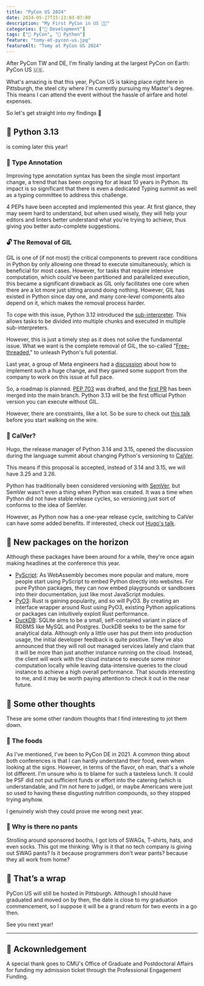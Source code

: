 ```yaml
---
title: "PyCon US 2024"
date: 2024-05-27T15:13:03-07:00
description: "My First PyCon in US 🫶🏻"
categories: ["🤖 Development"]
tags: ["🎪 PyCon", "🐍 Python"]
feature: "tomy-at-pycon-us.jpg"
featureAlt: "Tomy at PyCon US 2024"
---
```


After PyCon TW and DE, I'm finally landing at the largest PyCon on Earth: PyCon US 🇺🇸.

What's amazing is that this year, PyCon US is taking place right here in Pittsburgh, the steel city where I'm currently pursuing my Master's degree. This means I can attend the event without the hassle of airfare and hotel expenses.

So let's get straight into my findings 🚀

## 🐍 Python 3.13

is coming later this year!

### 🔖 Type Annotation

Improving type annotation syntax has been the single most important change, a trend that has been ongoing for at least 10 years in Python. Its impact is so significant that there is even a dedicated Typing summit as well as a typing committee to address this challenge.

4 PEPs have been accepted and implemented this year. At first glance, they may seem hard to understand, but when used wisely, they will help your editors and linters better understand what you're trying to achieve, thus giving you better auto-complete suggestions.

### 🔓 The Removal of GIL

GIL is one of (if not most) the critical components to prevent race conditions in Python by only allowing one thread to execute simultaneously, which is beneficial for most cases. However, for tasks that require intensive computation, which could've been partitioned and parallelized execution, this became a significant drawback as GIL only facilitates one core when there are a lot more just sitting around doing nothing. However, GIL has existed in Python since day one, and many core-level components also depend on it, which makes the removal process harder.

To cope with this issue, Python 3.12 introduced the [sub-interpreter](https://docs.python.org/3.12/whatsnew/3.12.html#pep-684-a-per-interpreter-gil). This allows tasks to be divided into multiple chunks and executed in multiple sub-interpreters.

However, this is just a timely step as it does not solve the fundamental issue. What we want is the complete removal of GIL, the so-called "[Free-threaded](https://docs.python.org/3.13/whatsnew/3.13.html#free-threaded-cpython)," to unleash Python's full potential.

Last year, a group of Meta engineers had a [discussion](https://discuss.python.org/t/a-fast-free-threading-python/27903/99) about how to implement such a huge change, and they gained some support from the company to work on this issue at full pace.

So, a roadmap is planned. [PEP 703](https://peps.python.org/pep-0703/) was drafted, and the [first PR](https://github.com/python/cpython/pull/116338) has been merged into the main branch. Python 3.13 will be the first official Python version you can execute without GIL.

However, there are constraints, like a lot. So be sure to check out [this talk](https://gist.github.com/tonybaloney/24d545ed855a3c90f844209152835f07) before you start walking on the wire.

### 📅 CalVer?

Hugo, the release manager of Python 3.14 and 3.15, opened the discussion during the language summit about changing Python's versioning to [CalVer](https://calver.org/).

This means if this proposal is accepted, instead of 3.14 and 3.15, we will have 3.25 and 3.26.

Python has traditionally been considered versioning with [SemVer](https://semver.org/), but SemVer wasn't even a thing when Python was created. It was a time when Python did not have stable release cycles, so versioning just sort of conforms to the idea of SemVer.

However, as Python now has a one-year release cycle, switching to CalVer can have some added benefits. If interested, check out [Hugo's talk](https://hugovk.github.io/python-calver/).

## 🌅 New packages on the horizon

Although these packages have been around for a while, they're once again making headlines at the conference this year.

- [PyScript](https://github.com/pyscript/pyscript): As WebAssembly becomes more popular and mature, more people start using PyScript to embed Python directly into websites. For pure Python packages, they can now embed playgrounds or sandboxes into their documentation, just like most JavaScript modules.
- [PyO3](https://github.com/PyO3/pyo3): Rust is gaining popularity, and so will PyO3. By creating an interface wrapper around Rust using PyO3, existing Python applications or packages can intuitively exploit Rust performance.
- [DuckDB](https://github.com/duckdb/duckdb): SQLite aims to be a small, self-contained variant in place of RDBMS like MySQL and Postgres. DuckDB seeks to be the same for analytical data. Although only a little user has put them into production usage, the initial developer feedback is quite positive. They've also announced that they will roll out managed services lately and claim that it will be more than just another instance running on the cloud. Instead, the client will work with the cloud instance to execute some minor computation locally while leaving data-intensive queries to the cloud instance to achieve a high overall performance. That sounds interesting to me, and it may be worth paying attention to check it out in the near future.

## 🍭 Some other thoughts

These are some other random thoughts that I find interesting to jot them down.

### 🥗 The foods

As I've mentioned, I've been to PyCon DE in 2021. A common thing about both conferences is that I can hardly understand their food, even when looking at the signs. However, in terms of the flavor, oh man, that's a whole lot different. I'm unsure who is to blame for such a tasteless lunch. It could be PSF did not put sufficient funds or effort into the catering (which is understandable, and I'm not here to judge), or maybe Americans were just so used to having these disgusting nutrition compounds, so they stopped trying anyhow.

I genuinely wish they could prove me wrong next year.

### 👖 Why is there no pants

Strolling around sponsored booths, I got lots of SWAGs, T-shirts, hats, and even socks. This got me thinking: Why is it that no tech company is giving out SWAG pants? Is it because programmers don't wear pants? because they all work from home?

## 🌯 That’s a wrap

PyCon US will still be hosted in Pittsburgh. Although I should have graduated and moved on by then, the date is close to my graduation commencement, so I suppose it will be a grand return for two events in a go then.

See you next year!

---

## 🎀 Ackownledgement

A special thank goes to CMU's Office of Graduate and Postdoctoral Affairs for funding my admission ticket through the Professional Engagement Funding.
